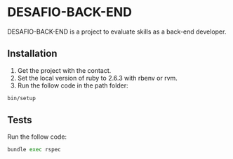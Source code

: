# DESAFIO-BACK-END

DESAFIO-BACK-END is a project to evaluate skills as a back-end developer.


## Installation

1. Get the project with the contact.
2. Set the local version of ruby to 2.6.3 with rbenv or rvm.
3. Run the follow code in the path folder:

```bash
bin/setup
```

## Tests

Run the follow code:

```python
bundle exec rspec
```